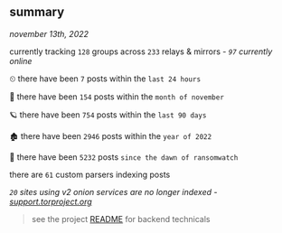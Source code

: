 
## summary
_november 13th, 2022_

currently tracking `128` groups across `233` relays & mirrors - _`97` currently online_

⏲ there have been `7` posts within the `last 24 hours`

🦈 there have been `154` posts within the `month of november`

🪐 there have been `754` posts within the `last 90 days`

🏚 there have been `2946` posts within the `year of 2022`

🦕 there have been `5232` posts `since the dawn of ransomwatch`

there are `61` custom parsers indexing posts

_`20` sites using v2 onion services are no longer indexed - [support.torproject.org](https://support.torproject.org/onionservices/v2-deprecation/)_

> see the project [README](https://github.com/joshhighet/ransomwatch#ransomwatch--) for backend technicals
